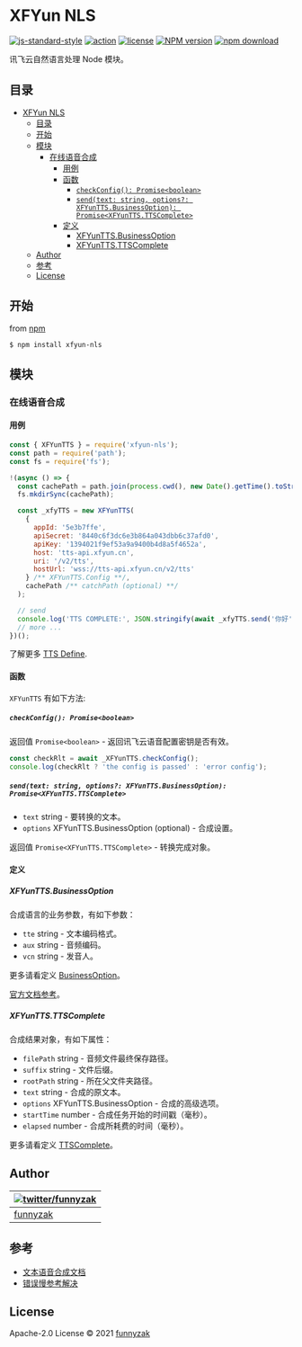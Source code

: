 # XFYun NLS

[![js-standard-style](https://img.shields.io/badge/code_style-standard-brightgreen.svg)](https://github.com/feross/standard)
[![action][ci-image]][ci-url]
[![license][license-image]][repository-url]
[![NPM version][npm-image]][npm-url]
[![npm download][download-image]][download-url]

[ci-image]: https://img.shields.io/github/workflow/status/funnyzak/xfyun-nls/Node.js%20CI
[ci-url]: https://github.com/funnyzak/xfyun-nls/actions
[license-image]: https://img.shields.io/github/license/funnyzak/xfyun-nls.svg?style=flat-square
[repository-url]: https://github.com/funnyzak/xfyun-nls
[npm-image]: https://img.shields.io/npm/v/xfyun-nls.svg?style=flat-square
[npm-url]: https://npmjs.org/package/xfyun-nls
[download-image]: https://img.shields.io/npm/dm/xfyun-nls.svg?style=flat-square
[download-url]: https://npmjs.org/package/xfyun-nls

讯飞云自然语言处理 Node 模块。

## 目录

- [XFYun NLS](#xfyun-nls)
  - [目录](#目录)
  - [开始](#开始)
  - [模块](#模块)
    - [在线语音合成](#在线语音合成)
      - [用例](#用例)
      - [函数](#函数)
        - [`checkConfig(): Promise<boolean>`](#checkconfig-promiseboolean)
        - [`send(text: string, options?: XFYunTTS.BusinessOption): Promise<XFYunTTS.TTSComplete>`](#sendtext-string-options-xfyunttsbusinessoption-promisexfyunttsttscomplete)
      - [定义](#定义)
        - [XFYunTTS.BusinessOption](#xfyunttsbusinessoption)
        - [XFYunTTS.TTSComplete](#xfyunttsttscomplete)
  - [Author](#author)
  - [参考](#参考)
  - [License](#license)

## 开始

from [npm](https://github.com/npm/npm)

    $ npm install xfyun-nls

## 模块

### 在线语音合成

#### 用例

```js
const { XFYunTTS } = require('xfyun-nls');
const path = require('path');
const fs = require('fs');

!(async () => {
  const cachePath = path.join(process.cwd(), new Date().getTime().toString());
  fs.mkdirSync(cachePath);

  const _xfyTTS = new XFYunTTS(
    {
      appId: '5e3b7ffe',
      apiSecret: '8440c6f3dc6e3b864a043dbb6c37afd0',
      apiKey: '1394021f9ef53a9a9400b4d8a5f4652a',
      host: 'tts-api.xfyun.cn',
      uri: '/v2/tts',
      hostUrl: 'wss://tts-api.xfyun.cn/v2/tts'
    } /** XFYunTTS.Config **/,
    cachePath /** catchPath (optional) **/
  );

  // send
  console.log('TTS COMPLETE:', JSON.stringify(await _xfyTTS.send('你好')));
  // more ...
})();
```

了解更多 [TTS Define](https://github.com/funnyzak/xfyun-nls/blob/master/lib/tts.d.ts).

#### 函数

`XFYunTTS` 有如下方法:

##### `checkConfig(): Promise<boolean>`

返回值 `Promise<boolean>` - 返回讯飞云语音配置密钥是否有效。

```js
const checkRlt = await _XFYunTTS.checkConfig();
console.log(checkRlt ? 'the config is passed' : 'error config');
```

##### `send(text: string, options?: XFYunTTS.BusinessOption): Promise<XFYunTTS.TTSComplete>`

- `text` string - 要转换的文本。
- `options` XFYunTTS.BusinessOption (optional) - 合成设置。

返回值 `Promise<XFYunTTS.TTSComplete>` - 转换完成对象。

#### 定义

##### XFYunTTS.BusinessOption

合成语言的业务参数，有如下参数：

- `tte` string - 文本编码格式。
- `aux` string - 音频编码。
- `vcn` string - 发音人。

更多请看定义 [BusinessOption](https://github.com/funnyzak/xfyun-nls/blob/master/lib/tts.d.ts)。

[官方文档参考](https://www.xfyun.cn/doc/tts/online_tts/API.html#%E6%8E%A5%E5%8F%A3%E8%A6%81%E6%B1%820)。

##### XFYunTTS.TTSComplete

合成结果对象，有如下属性：

- `filePath` string - 音频文件最终保存路径。
- `suffix` string - 文件后缀。
- `rootPath` string - 所在父文件夹路径。
- `text` string - 合成的原文本。
- `options` XFYunTTS.BusinessOption - 合成的高级选项。
- `startTime` number - 合成任务开始的时间戳（毫秒）。
- `elapsed` number - 合成所耗费的时间（毫秒）。

更多请看定义 [TTSComplete](https://github.com/funnyzak/xfyun-nls/blob/master/lib/tts.d.ts)。

## Author

| [![twitter/funnyzak](https://s.gravatar.com/avatar/c2437e240644b1317a4a356c6d6253ee?s=70)](https://twitter.com/funnyzak 'Follow @funnyzak on Twitter') |
| ------------------------------------------------------------------------------------------------------------------------------------------------------ |
| [funnyzak](https://yycc.me/)                                                                                                                           |

## 参考

- [文本语音合成文档](https://www.xfyun.cn/doc/tts/online_tts/API.html)
- [错误慢参考解决](https://www.xfyun.cn/document/error-code)

## License

Apache-2.0 License © 2021 [funnyzak](https://github.com/funnyzak)
